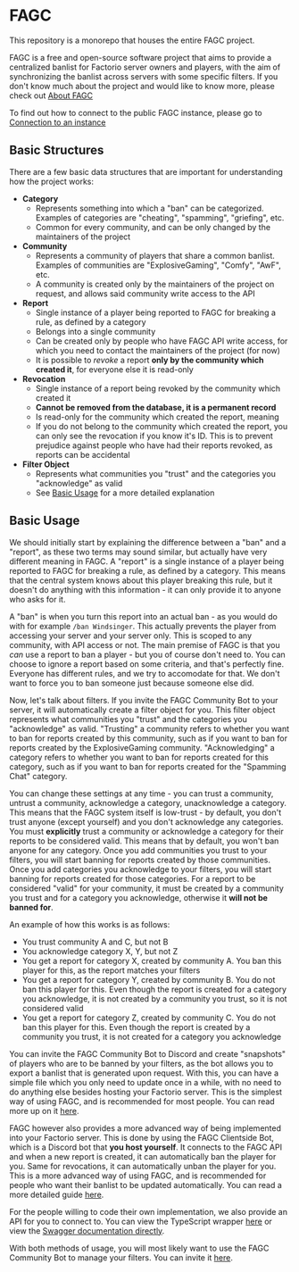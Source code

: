 # FAGC

This repository is a monorepo that houses the entire FAGC project.

FAGC is a free and open-source software project that aims to provide a centralized banlist for Factorio server owners and players, with the aim
of synchronizing the banlist across servers with some specific filters. If you don't know much about the project and would like to know more,
please check out [About FAGC](#about-fagc)

To find out how to connect to the public FAGC instance, please go to [Connection to an instance](./getting-started/connect-to-instance.md)

## Basic Structures

There are a few basic data structures that are important for understanding how the project works:
- **Category**
	- Represents something into which a "ban" can be categorized. Examples of categories are "cheating", "spamming", "griefing", etc.
	- Common for every community, and can be only changed by the maintainers of the project
- **Community**
	- Represents a community of players that share a common banlist. Examples of communities are "ExplosiveGaming", "Comfy", "AwF", etc.
	- A community is created only by the maintainers of the project on request, and allows said community write access to the API
- **Report**
	- Single instance of a player being reported to FAGC for breaking a rule, as defined by a category
	- Belongs into a single community
	- Can be created only by people who have FAGC API write access, for which you need to contact the maintainers of the project (for now)
	- It is possible to *revoke* a report **only by the community which created it**, for everyone else it is read-only
- **Revocation**
	- Single instance of a report being revoked by the community which created it
	- **Cannot be removed from the database, it is a permanent record**
	- Is read-only for the community which created the report, meaning
	- If you do not belong to the community which created the report, you can only see the revocation if you know it's ID. This is to prevent
	  prejudice against people who have had their reports revoked, as reports can be accidental
- **Filter Object**
	- Represents what communities you "trust" and the categories you "acknowledge" as valid
	- See [Basic Usage](#basic-usage) for a more detailed explanation

## Basic Usage

We should initially start by explaining the difference between a "ban" and a "report", as these two terms may sound similar, but actually have very different
meaning in FAGC. A "report" is a single instance of a player being reported to FAGC for breaking a rule, as defined by a category. This means that the central
system knows about this player breaking this rule, but it doesn't do anything with this information - it can only provide it to anyone who asks for it.

A "ban" is when you turn this report into an actual ban - as you would do with for example `/ban Windsinger`. This actually prevents the player from accessing
your server and your server only. This is scoped to any community, with API access or not. The main premise of FAGC is that you *can* use a report to ban a
player - but you of course don't need to. You can choose to ignore a report based on some criteria, and that's perfectly fine. Everyone has different rules, and
we try to accomodate for that. We don't want to force you to ban someone just because someone else did.

Now, let's talk about filters. If you invite the FAGC Community Bot to your server, it will automatically create a filter object for you. This filter object
represents what communities you "trust" and the categories you "acknowledge" as valid. "Trusting" a community refers to whether you want to ban for reports
created by this community, such as if you want to ban for reports created by the ExplosiveGaming community. "Acknowledging" a category refers to whether you
want to ban for reports created for this category, such as if you want to ban for reports created for the "Spamming Chat" category.

You can change these settings at any time - you can trust a community, untrust a community, acknowledge a category, unacknowledge a category. This means that
the FAGC system itself is low-trust - by default, you don't trust anyone (except yourself) and you don't acknowledge any categories. You must **explicitly** trust a community
or acknowledge a category for their reports to be considered valid. This means that by default, you won't ban anyone for any category. Once you add communities
you trust to your filters, you will start banning for reports created by those communities. Once you add categories you acknowledge to your filters, you will
start banning for reports created for those categories. For a report to be considered "valid" for your community, it must be created by a community you trust
and for a category you acknowledge, otherwise it **will not be banned for**.

An example of how this works is as follows:
- You trust community A and C, but not B
- You acknowledge category X, Y, but not Z
- You get a report for category X, created by community A. You ban this player for this, as the report matches your filters
- You get a report for category Y, created by community B. You do not ban this player for this. Even though the report is created for a category you acknowledge,
  it is not created by a community you trust, so it is not considered valid
- You get a report for category Z, created by community C. You do not ban this player for this. Even though the report is created by a community you trust, it
  is not created for a category you acknowledge

You can invite the FAGC Community Bot to Discord and create "snapshots" of players who are to be banned by your filters, as the bot allows you to export a
banlist that is generated upon request. With this, you can have a simple file which you only need to update once in a while, with no need to do anything else
besides hosting your Factorio server. This is the simplest way of using FAGC, and is recommended for most people. You can read more up on it
[here](./getting-started/connect-to-instance.md#generating-a-banlist-only).

FAGC however also provides a more advanced way of being implemented into your Factorio server. This is done by using the FAGC Clientside Bot, which is a Discord
bot that **you host yourself**. It connects to the FAGC API and when a new report is created, it can automatically ban the player for you. Same for revocations,
it can automatically unban the player for you. This is a more advanced way of using FAGC, and is recommended for people who want their banlist to be updated
automatically. You can read a more detailed guide [here](./getting-started/connect-to-instance.md#using-the-clientside-bot).

For the people willing to code their own implementation, we also provide an API for you to connect to. You can view the TypeScript wrapper
[here](./getting-started/connect-to-instance.md#connecting-to-the-api) or view the [Swagger documentation directly](https://factoriobans.club/api/documentation/static/index.html).

With both methods of usage, you will most likely want to use the FAGC Community Bot to manage your filters. You can invite it [here](https://discord.com/api/oauth2/authorize?client_id=817908486494617621&scope=bot+identify+applications.commands+applications.commands.permissions.update&response_type=code&redirect_uri=https%3A%2F%2Ffactoriobans.club%2Fapi%2Fdiscord%2Foauth%2Fcallback&permissions=156766628928).
